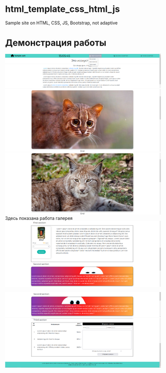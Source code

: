 # html_template_css_html_js
Sample site on HTML, CSS, JS, Bootstrap, not adaptive

# Демонстрация работы
![Одностраничный сайт с разными свойстами](https://github.com/Bibosiandre/html_template_css_html_js/blob/main/demo/1.png)
![Демонстрация работы галереи](https://github.com/Bibosiandre/html_template_css_html_js/blob/main/demo/2.png)
![](https://github.com/Bibosiandre/html_template_css_html_js/blob/main/demo/3.png)
Здесь показана работа галерея
![](https://github.com/Bibosiandre/html_template_css_html_js/blob/main/demo/4.png)

![](https://github.com/Bibosiandre/html_template_css_html_js/blob/main/demo/5.png)
![](https://github.com/Bibosiandre/html_template_css_html_js/blob/main/demo/6.png)
